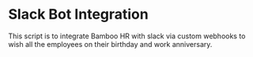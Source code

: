 # Slack Bot Integration

This script is to integrate Bamboo HR with slack via custom webhooks to wish all the employees on their birthday and work anniversary.
